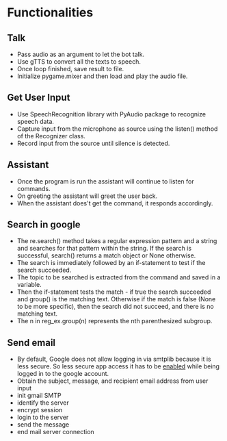 # Functionalities

## Talk

* Pass audio as an argument to let the bot talk.
* Use gTTS to convert all the texts to speech.
* Once loop finished, save result to file.
* Initialize pygame.mixer and then load and play the audio file.

## Get User Input

* Use SpeechRecognition library with PyAudio package to recognize speech data.
* Capture input from the microphone as source using the listen() method of the Recognizer class.
* Record input from the source until silence is detected.

## Assistant

* Once the program is run the assistant will continue to listen for commands.
* On greeting the assistant will greet the user back.
* When the assistant does't get the command, it responds accordingly.

## Search in google

* The re.search() method takes a regular expression pattern and a string and searches for that pattern within the string. If the search is successful, search() returns a match object or None otherwise.
* The search is immediately followed by an if-statement to test if the search succeeded.
* The topic to be searched is extracted from the command and saved in a variable.
* Then the if-statement tests the match - if true the search succeeded and group() is the matching text. Otherwise if the match is false (None to be more specific), then the search did not succeed, and there is no matching text.
* The n in reg_ex.group(n) represents the nth parenthesized subgroup.

## Send email

* By default, Google does not allow logging in via smtplib because it is less secure. So less secure app access it has to be [enabled](https://myaccount.google.com/lesssecureapps) while being logged in to the google account.
* Obtain the subject, message, and recipient email address from user input
* init gmail SMTP
* identify the server
* encrypt session
* login to the server
* send the message
* end mail server connection
